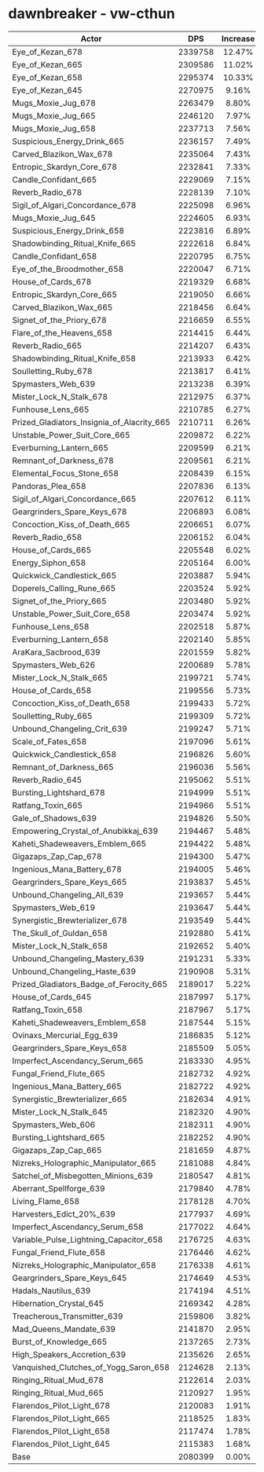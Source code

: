 # dawnbreaker - vw-cthun
| Actor | DPS | Increase |
|---|:---:|:---:|
|Eye_of_Kezan_678|2339758|12.47%|
|Eye_of_Kezan_665|2309586|11.02%|
|Eye_of_Kezan_658|2295374|10.33%|
|Eye_of_Kezan_645|2270975|9.16%|
|Mugs_Moxie_Jug_678|2263479|8.80%|
|Mugs_Moxie_Jug_665|2246120|7.97%|
|Mugs_Moxie_Jug_658|2237713|7.56%|
|Suspicious_Energy_Drink_665|2236157|7.49%|
|Carved_Blazikon_Wax_678|2235064|7.43%|
|Entropic_Skardyn_Core_678|2232841|7.33%|
|Candle_Confidant_665|2229069|7.15%|
|Reverb_Radio_678|2228139|7.10%|
|Sigil_of_Algari_Concordance_678|2225098|6.96%|
|Mugs_Moxie_Jug_645|2224605|6.93%|
|Suspicious_Energy_Drink_658|2223816|6.89%|
|Shadowbinding_Ritual_Knife_665|2222618|6.84%|
|Candle_Confidant_658|2220795|6.75%|
|Eye_of_the_Broodmother_658|2220047|6.71%|
|House_of_Cards_678|2219329|6.68%|
|Entropic_Skardyn_Core_665|2219050|6.66%|
|Carved_Blazikon_Wax_665|2218456|6.64%|
|Signet_of_the_Priory_678|2216659|6.55%|
|Flare_of_the_Heavens_658|2214415|6.44%|
|Reverb_Radio_665|2214207|6.43%|
|Shadowbinding_Ritual_Knife_658|2213933|6.42%|
|Soulletting_Ruby_678|2213817|6.41%|
|Spymasters_Web_639|2213238|6.39%|
|Mister_Lock_N_Stalk_678|2212975|6.37%|
|Funhouse_Lens_665|2210785|6.27%|
|Prized_Gladiators_Insignia_of_Alacrity_665|2210711|6.26%|
|Unstable_Power_Suit_Core_665|2209872|6.22%|
|Everburning_Lantern_665|2209599|6.21%|
|Remnant_of_Darkness_678|2209561|6.21%|
|Elemental_Focus_Stone_658|2208439|6.15%|
|Pandoras_Plea_658|2207836|6.13%|
|Sigil_of_Algari_Concordance_665|2207612|6.11%|
|Geargrinders_Spare_Keys_678|2206893|6.08%|
|Concoction_Kiss_of_Death_665|2206651|6.07%|
|Reverb_Radio_658|2206152|6.04%|
|House_of_Cards_665|2205548|6.02%|
|Energy_Siphon_658|2205164|6.00%|
|Quickwick_Candlestick_665|2203887|5.94%|
|Doperels_Calling_Rune_665|2203524|5.92%|
|Signet_of_the_Priory_665|2203480|5.92%|
|Unstable_Power_Suit_Core_658|2203474|5.92%|
|Funhouse_Lens_658|2202518|5.87%|
|Everburning_Lantern_658|2202140|5.85%|
|AraKara_Sacbrood_639|2201559|5.82%|
|Spymasters_Web_626|2200689|5.78%|
|Mister_Lock_N_Stalk_665|2199721|5.74%|
|House_of_Cards_658|2199556|5.73%|
|Concoction_Kiss_of_Death_658|2199433|5.72%|
|Soulletting_Ruby_665|2199309|5.72%|
|Unbound_Changeling_Crit_639|2199247|5.71%|
|Scale_of_Fates_658|2197096|5.61%|
|Quickwick_Candlestick_658|2196826|5.60%|
|Remnant_of_Darkness_665|2196036|5.56%|
|Reverb_Radio_645|2195062|5.51%|
|Bursting_Lightshard_678|2194999|5.51%|
|Ratfang_Toxin_665|2194966|5.51%|
|Gale_of_Shadows_639|2194826|5.50%|
|Empowering_Crystal_of_Anubikkaj_639|2194467|5.48%|
|Kaheti_Shadeweavers_Emblem_665|2194422|5.48%|
|Gigazaps_Zap_Cap_678|2194300|5.47%|
|Ingenious_Mana_Battery_678|2194005|5.46%|
|Geargrinders_Spare_Keys_665|2193837|5.45%|
|Unbound_Changeling_All_639|2193657|5.44%|
|Spymasters_Web_619|2193647|5.44%|
|Synergistic_Brewterializer_678|2193549|5.44%|
|The_Skull_of_Guldan_658|2192880|5.41%|
|Mister_Lock_N_Stalk_658|2192652|5.40%|
|Unbound_Changeling_Mastery_639|2191231|5.33%|
|Unbound_Changeling_Haste_639|2190908|5.31%|
|Prized_Gladiators_Badge_of_Ferocity_665|2189017|5.22%|
|House_of_Cards_645|2187997|5.17%|
|Ratfang_Toxin_658|2187967|5.17%|
|Kaheti_Shadeweavers_Emblem_658|2187544|5.15%|
|Ovinaxs_Mercurial_Egg_639|2186835|5.12%|
|Geargrinders_Spare_Keys_658|2185509|5.05%|
|Imperfect_Ascendancy_Serum_665|2183330|4.95%|
|Fungal_Friend_Flute_665|2182732|4.92%|
|Ingenious_Mana_Battery_665|2182722|4.92%|
|Synergistic_Brewterializer_665|2182634|4.91%|
|Mister_Lock_N_Stalk_645|2182320|4.90%|
|Spymasters_Web_606|2182311|4.90%|
|Bursting_Lightshard_665|2182252|4.90%|
|Gigazaps_Zap_Cap_665|2181659|4.87%|
|Nizreks_Holographic_Manipulator_665|2181088|4.84%|
|Satchel_of_Misbegotten_Minions_639|2180547|4.81%|
|Aberrant_Spellforge_639|2179840|4.78%|
|Living_Flame_658|2178128|4.70%|
|Harvesters_Edict_20%_639|2177937|4.69%|
|Imperfect_Ascendancy_Serum_658|2177022|4.64%|
|Variable_Pulse_Lightning_Capacitor_658|2176725|4.63%|
|Fungal_Friend_Flute_658|2176446|4.62%|
|Nizreks_Holographic_Manipulator_658|2176338|4.61%|
|Geargrinders_Spare_Keys_645|2174649|4.53%|
|Hadals_Nautilus_639|2174194|4.51%|
|Hibernation_Crystal_645|2169342|4.28%|
|Treacherous_Transmitter_639|2159806|3.82%|
|Mad_Queens_Mandate_639|2141870|2.95%|
|Burst_of_Knowledge_665|2137265|2.73%|
|High_Speakers_Accretion_639|2135626|2.65%|
|Vanquished_Clutches_of_Yogg_Saron_658|2124628|2.13%|
|Ringing_Ritual_Mud_678|2122614|2.03%|
|Ringing_Ritual_Mud_665|2120927|1.95%|
|Flarendos_Pilot_Light_678|2120083|1.91%|
|Flarendos_Pilot_Light_665|2118525|1.83%|
|Flarendos_Pilot_Light_658|2117474|1.78%|
|Flarendos_Pilot_Light_645|2115383|1.68%|
|Base|2080399|0.00%|
